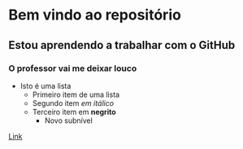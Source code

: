 # Bem vindo ao repositório
## Estou aprendendo a trabalhar com o GitHub
### O professor vai me deixar louco

* Isto é uma lista
	+ Primeiro item de uma lista
	+ Segundo item *em itálico*
	+ Terceiro item em **negrito**
		+ Novo subnível 
	
[Link](https://www.uninove.br)